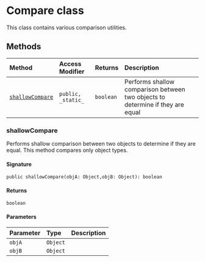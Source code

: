 # Compare class





 
This class contains various comparison utilities. 







## Methods

| Method	   | Access Modifier | Returns	| Description|
|:-------------|:----|:-------|:-----------|
|[`shallowCompare`](#shallowcompare)     | `public, _static_` | `boolean` | Performs shallow comparison between two objects to determine if they are equal |




### shallowCompare

Performs shallow comparison between two objects to determine if they are equal. This method compares 
only object types. 


#### Signature
`public shallowCompare(objA: Object,objB: Object): boolean`

#### Returns
`boolean`

#### Parameters


| Parameter	   | Type    | Description |
|:-------------|:---------------|:------------|
| `objA`    | `Object` |  |
| `objB`    | `Object` |  |

